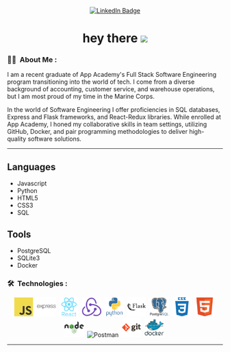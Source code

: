 <p align="center">
<a href="https://www.linkedin.com/in/gerrod-white-399715274"><img src="https://img.shields.io/badge/LinkedIn-blue?style=for-the-badge&logo=linkedin&logoColor=white" alt="LinkedIn Badge"></a>
</p>
<h1 align="center">hey there <img src="https://media.giphy.com/media/hvRJCLFzcasrR4ia7z/giphy.gif" width="40"></h1>

### :man_technologist: &nbsp;About Me :

I am a recent graduate of App Academy's Full Stack Software Engineering program transitioning into the world of tech. I come from a diverse background of accounting, customer service, and warehouse operations, but I am most proud of my time in the Marine Corps. 

In the world of Software Engineering I offer proficiencies in SQL databases, Express and Flask frameworks, and React-Redux libraries. While enrolled at App Academy, I honed my collaborative skills in team settings, utilizing GitHub, Docker, and pair programming methodologies to deliver high-quality software solutions.

---

## Languages
- Javascript
- Python
- HTML5
- CSS3
- SQL

## Tools
- PostgreSQL
- SQLite3
- Docker

### 🛠 &nbsp;Technologies :

<p align="center">
<img src="https://github.com/devicons/devicon/blob/master/icons/javascript/javascript-original.svg" title="JavaScript" alt="JavaScript" width="45" height="45"/>&nbsp;
<img src="https://github.com/devicons/devicon/blob/master/icons/express/express-original-wordmark.svg" title="Express" alt="Express" width="45" height="45"/>&nbsp;
<img src="https://github.com/devicons/devicon/blob/master/icons/react/react-original-wordmark.svg" title="React" alt="React" width="45" height="45"/>&nbsp;
<img src="https://github.com/devicons/devicon/blob/master/icons/redux/redux-original.svg" title="Redux" alt="Redux " width="45" height="45"/>&nbsp;
<img src="https://github.com/devicons/devicon/blob/master/icons/python/python-original-wordmark.svg" title="Python" alt="Python" width="45" height="45"/>&nbsp;
<img src="https://github.com/devicons/devicon/blob/master/icons/flask/flask-original-wordmark.svg" title="Flask" alt="Flask" width="45" height="45"/>&nbsp;
<img src="https://github.com/devicons/devicon/blob/master/icons/postgresql/postgresql-original-wordmark.svg" title="PSQL" alt="PSQL" width="45" height="45"/>&nbsp;
<img src="https://github.com/devicons/devicon/blob/master/icons/css3/css3-plain-wordmark.svg"  title="CSS3" alt="CSS" width="45" height="45"/>&nbsp;
<img src="https://github.com/devicons/devicon/blob/master/icons/html5/html5-original.svg" title="HTML5" alt="HTML" width="45" height="45"/>&nbsp;
<img src="https://github.com/devicons/devicon/blob/master/icons/nodejs/nodejs-original-wordmark.svg" title="NodeJS" alt="NodeJS" width="45" height="45"/>&nbsp;
<img src="https://www.vectorlogo.zone/logos/getpostman/getpostman-icon.svg" title="Postman"  alt="Postman" width="45" height="45"/>&nbsp;
<img src="https://github.com/devicons/devicon/blob/master/icons/git/git-original-wordmark.svg" title="Git" **alt="Git" width="45" height="45"/>&nbsp;
<img src="https://github.com/devicons/devicon/blob/master/icons/docker/docker-original-wordmark.svg" title="Docker" **alt="Docker" width="45" height="45"/>&nbsp;
</p>

---
<!--
**gerrodww/gerrodww** is a ✨ _special_ ✨ repository because its `README.md` (this file) appears on your GitHub profile.

Here are some ideas to get you started:

- 🔭 I’m currently working on ...
- 🌱 I’m currently learning ...
- 👯 I’m looking to collaborate on ...
- 🤔 I’m looking for help with ...
- 💬 Ask me about ...
- 📫 How to reach me: ...
- 😄 Pronouns: ...
- ⚡ Fun fact: ...
-->
